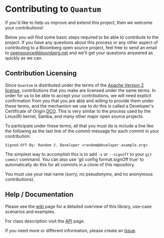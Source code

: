 # Contributing to `Quantum`

If you'd like to help us improve and extend this project, then we welcome your contributions!

Below you will find some basic steps required to be able to contribute to the project. If
you have any questions about this process or any other aspect of contributing to a Bloomberg open
source project, feel free to send an email to opensource@bloomberg.net and we'll get your questions
answered as quickly as we can.

## Contribution Licensing

Since `Quantum` is distributed under the terms of the [Apache Version 2 license](LICENSE), contributions that you make
are licensed under the same terms. In order for us to be able to accept your contributions,
we will need explicit confirmation from you that you are able and willing to provide them under
these terms, and the mechanism we use to do this is called a Developer's Certificate of Origin
[DCO](DCO.md).  This is very similar to the process used by the Linux(R) kernel, Samba, and many
other major open source projects.

To participate under these terms, all that you must do is include a line like the following as the
last line of the commit message for each commit in your contribution:

    Signed-Off-By: Random J. Developer <random@developer.example.org>

The simplest way to accomplish this is to add `-s` or `--signoff` to your `git commit` command. You can also use 'git config format.signOff true'
to automatically do this for all commits in a clone of this repository.

You must use your real name (sorry, no pseudonyms, and no anonymous contributions).

## Help / Documentation

Please see the [wiki](https://github.com/bloomberg/quantum/wiki) page for a detailed overview of this library, use-case scenarios and examples.

For class description visit the [API](https://bloomberg.github.io/quantum) page.

If you need more or different information, please create an [Issue](../../issues).
